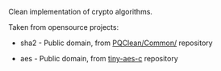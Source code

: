 <!--
SPDX-FileCopyrightText: 2025 IObundle

SPDX-License-Identifier: MIT
-->

Clean implementation of crypto algorithms. 

Taken from opensource projects:

* sha2 - Public domain, from [PQClean/Common/](https://github.com/PQClean/PQClean/tree/master/common) repository

* aes - Public domain, from [tiny-aes-c](https://github.com/kokke/tiny-AES-c) repository
